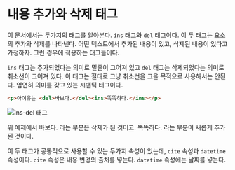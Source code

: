 # 내용 추가와 삭제 태그
이 문서에서는 두가지의 태그를 알아본다. `ins` 태그와 `del` 태그이다. 이 두 태그는 요소의 추가와 삭제를 나타낸다. 어떤 텍스트에서 추가된 내용이 있고, 삭제된 내용이 있다고 가정하자. 그런 경우에 적용하는 태그들이다.

`ins` 태그는 추가되었다는 의미로 밑줄이 그어져 있고 `del` 태그는 삭제되었다는 의미로 취소선이 그어져 있다. 이 태그는 절대로 그냥 취소선을 그을 목적으로 사용해서는 안된다. 엄연히 의미를 갖고 있는 시맨틱 태그이다.

```html
<p>아이유는 <del>바보다.</del><ins>똑똑하다.</ins></p>
```

![ins-del 태그](https://drive.google.com/uc?export=view&id=1ZZrhjPE3x6_XVcjrAk0P-si5TmjW3zSi)

위 예제에서 바보다. 라는 부분은 삭제가 된 것이고. 똑똑하다. 라는 부분이 새롭게 추가된 것이다.

이 두 태그가 공통적으로 사용할 수 있는 두가지 속성이 있는데, `cite` 속성과 `datetime` 속성이다. `cite` 속성은 내용 변경의 출처를 넣는다. `datetime` 속성에는 날짜를 넣는다.